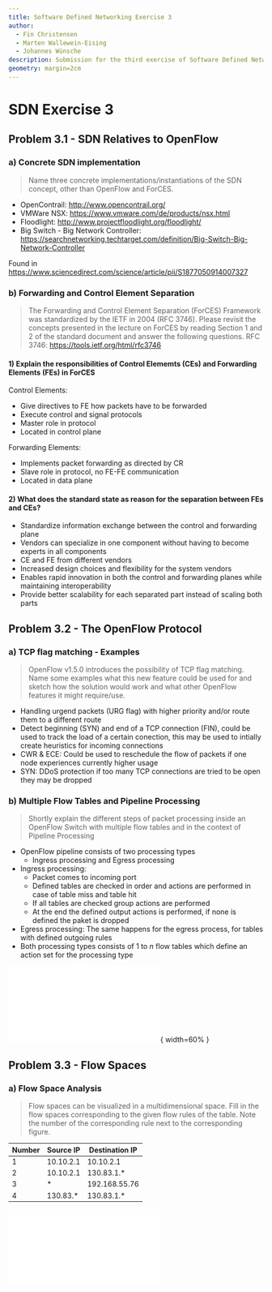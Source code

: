 ```yaml
---
title: Software Defined Networking Exercise 3
author:
  - Fin Christensen
  - Marten Wallewein-Eising
  - Johannes Wünsche
description: Submission for the third exercise of Software Defined Networking
geometry: margin=2cm
---
```


# SDN Exercise 3

## Problem 3.1 - SDN Relatives to OpenFlow

### a) Concrete SDN implementation

> Name three concrete implementations/instantiations of the SDN concept, other than OpenFlow
> and ForCES.

- OpenContrail: http://www.opencontrail.org/
- VMWare NSX: https://www.vmware.com/de/products/nsx.html
- Floodlight: http://www.projectfloodlight.org/floodlight/
- Big Switch - Big Network Controller: https://searchnetworking.techtarget.com/definition/Big-Switch-Big-Network-Controller

Found in https://www.sciencedirect.com/science/article/pii/S1877050914007327

### b) Forwarding and Control Element Separation

> The Forwarding and Control Element Separation (ForCES) Framework was standardized by the
> IETF in 2004 (RFC 3746). Please revisit the concepts presented in the lecture on ForCES by
> reading Section 1 and 2 of the standard document and answer the following questions. RFC
> 3746: https://tools.ietf.org/html/rfc3746

#### 1) Explain the responsibilities of Control Elememts (CEs) and Forwarding Elements (FEs) in ForCES

Control Elements:

- Give directives to FE how packets have to be forwarded
- Execute control and signal protocols
- Master role in protocol
- Located in control plane

Forwarding Elements:

- Implements packet forwarding as directed by CR
- Slave role in protocol, no FE-FE communication
- Located in data plane 

#### 2) What does the standard state as reason for the separation between FEs and CEs?

- Standardize information exchange between the control and forwarding plane
- Vendors can specialize in one component without having to become experts in all components
- CE and FE from different vendors
- Increased design choices and flexibility for the system vendors
- Enables rapid innovation in both the control and forwarding planes while maintaining interoperability
- Provide better scalability for each separated part instead of scaling both parts

## Problem 3.2 - The OpenFlow Protocol

### a) TCP flag matching - Examples

> OpenFlow v1.5.0 introduces the possibility of TCP flag matching. Name some examples what
> this new feature could be used for and sketch how the solution would work and what other
> OpenFlow features it might require/use.

- Handling urgend packets (URG flag) with higher priority and/or route them to a different route
- Detect beginning (SYN) and end of a TCP connection (FIN), could be used to track the load of a certain conection, this may be used to intially
  create heuristics for incoming connections
- CWR & ECE: Could be used to reschedule the flow of packets if one node experiences currently higher usage
- SYN: DDoS protection if too many TCP connections are tried to be open they may be dropped

### b) Multiple Flow Tables and Pipeline Processing

> Shortly explain the different steps of packet processing inside an OpenFlow Switch with multiple flow tables and in the context of Pipeline Processing

- OpenFlow pipeline consists of two processing types
    - Ingress processing and Egress processing
- Ingress processing:
  + Packet comes to incoming port
  + Defined tables are checked in order and actions are performed in case of table miss and table hit
  + If all tables are checked group actions are performed
  + At the end the defined output actions is performed, if none is defined the paket is dropped
- Egress processing: The same happens for the egress process, for tables with defined outgoing rules
- Both processing types consists of $1$ to $n$ flow tables which define an action set for the processing type

![](matching-flowchart.pdf){ width=60% }

## Problem 3.3 - Flow Spaces

### a) Flow Space Analysis

> Flow spaces can be visualized in a multidimensional space. Fill in the flow spaces corresponding to the given flow rules of the table. Note the number of the corresponding rule next to the corresponding figure.


| Number | Source IP | Destination IP |
| -------- | -------- | -------- |
| 1     | 10.10.2.1      | 10.10.2.1      |
| 2     | 10.10.2.1      | 130.83.1.*     |
| 3     | *              | 192.168.55.76  |
| 4     | 130.83.*       | 130.83.1.*     |



![Flow Space analysis](./flow-space-analysis.pdf)
